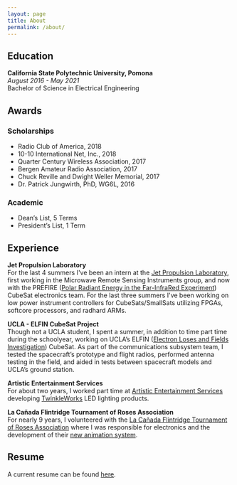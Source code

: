 ```yaml
---
layout: page
title: About
permalink: /about/
---
```

## Education
**California State Polytechnic University, Pomona** <br>
*August 2016 - May 2021* <br>
Bachelor of Science in Electrical Engineering

## Awards
### Scholarships
* Radio Club of America, 2018
* 10-10 International Net, Inc., 2018
* Quarter Century Wireless Association, 2017
* Bergen Amateur Radio Association, 2017
* Chuck Reville and Dwight Weller Memorial, 2017
* Dr. Patrick Jungwirth, PhD, WG6L, 2016

### Academic
* Dean’s List, 5 Terms
* President’s List, 1 Term

## Experience
**Jet Propulsion Laboratory** <br>
For the last 4 summers I've been an intern at the <a href="https://www.jpl.nasa.gov/" target="_blank">Jet Propulsion Laboratory</a>, first working in the Microwave Remote Sensing Instruments group, and now with the PREFIRE (<a href="https://science.jpl.nasa.gov/projects/PREFIRE/" target="_blank">Polar Radiant Energy in the Far-InfraRed Experiment</a>) CubeSat electronics team. For the last three summers I've been working on low power instrument controllers for CubeSats/SmallSats utilizing FPGAs, softcore processors, and radhard ARMs. 

**UCLA - ELFIN CubeSat Project** <br>
Though not a UCLA student, I spent a summer, in addition to time part time during the schoolyear, working on UCLA’s ELFIN (<a href="https://elfin.igpp.ucla.edu/" target="_blank">Electron Loses and Fields Investigation</a>) CubeSat. As part of the communications subsystem team, I tested the spacecraft’s prototype and flight radios, performed antenna testing in the field, and aided in tests between spacecraft models and UCLA’s ground station.

**Artistic Entertainment Services** <br>
For about two years, I worked part time at <a href="http://www.aescreative.com/" target="_blank">Artistic Entertainment Services</a> developing <a href="http://aramd.net/TwinkleWorks/">TwinkleWorks</a> LED lighting products.

**La Cañada Flintridge Tournament of Roses Association** <br>
For nearly 9 years, I volunteered with the <a href="https://lcftra.org/home.php" target="_blank">La Cañada Flintridge Tournament of Roses Association</a> where I was responsible for electronics and the development of their <a href="https://aramder.github.io/animation-2019">new animation system</a>.

## Resume
A current resume can be found <a href="https://aramd.net/documents/Aram Dergevorkian Resume Sep 2019.pdf" target="_blank">here</a>.
